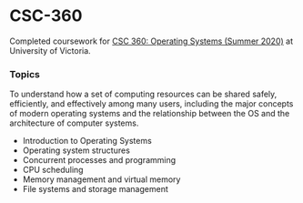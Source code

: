 # CSC-360

Completed coursework for [CSC 360: Operating Systems (Summer 2020)](https://heat.csc.uvic.ca/coview/course/2020051/CSC360 "UVic Course Page") at University of Victoria.

### Topics

To understand how a set of computing resources can be shared safely, efficiently, and effectively among many users, including the major concepts of modern operating systems and the relationship between the OS and the architecture of computer systems.

- Introduction to Operating Systems
- Operating system structures
- Concurrent processes and programming
- CPU scheduling
- Memory management and virtual memory
- File systems and storage management
